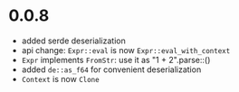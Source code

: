 # 0.0.8

- added serde deserialization
- api change: `Expr::eval` is now `Expr::eval_with_context`
- `Expr` implements `FromStr`: use it as "1 + 2".parse::<Expr>()
- added `de::as_f64` for convenient deserialization
- `Context` is now `Clone`

